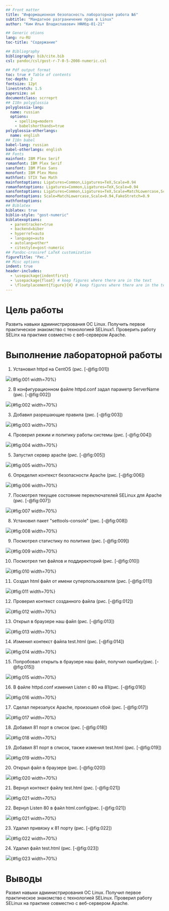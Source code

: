 ```yaml
---
## Front matter
title: "Информационная безопасность лабораторная работа №6"
subtitle: "Мандатное разграничение прав в Linux"
author: "Ким Илья Владиславович НФИбд-01-21"

## Generic otions
lang: ru-RU
toc-title: "Содержание"

## Bibliography
bibliography: bib/cite.bib
csl: pandoc/csl/gost-r-7-0-5-2008-numeric.csl

## Pdf output format
toc: true # Table of contents
toc-depth: 2
fontsize: 12pt
linestretch: 1.5
papersize: a4
documentclass: scrreprt
## I18n polyglossia
polyglossia-lang:
  name: russian
  options:
	- spelling=modern
	- babelshorthands=true
polyglossia-otherlangs:
  name: english
## I18n babel
babel-lang: russian
babel-otherlangs: english
## Fonts
mainfont: IBM Plex Serif
romanfont: IBM Plex Serif
sansfont: IBM Plex Sans
monofont: IBM Plex Mono
mathfont: STIX Two Math
mainfontoptions: Ligatures=Common,Ligatures=TeX,Scale=0.94
romanfontoptions: Ligatures=Common,Ligatures=TeX,Scale=0.94
sansfontoptions: Ligatures=Common,Ligatures=TeX,Scale=MatchLowercase,Scale=0.94
monofontoptions: Scale=MatchLowercase,Scale=0.94,FakeStretch=0.9
mathfontoptions:
## Biblatex
biblatex: true
biblio-style: "gost-numeric"
biblatexoptions:
  - parentracker=true
  - backend=biber
  - hyperref=auto
  - language=auto
  - autolang=other*
  - citestyle=gost-numeric
## Pandoc-crossref LaTeX customization
figureTitle: "Рис."
## Misc options
indent: true
header-includes:
  - \usepackage{indentfirst}
  - \usepackage{float} # keep figures where there are in the text
  - \floatplacement{figure}{H} # keep figures where there are in the text
---
```


# Цель работы

Развить навыки администрирования ОС Linux. Получить первое практическое знакомство с технологией SELinux1.
Проверить работу SELinx на практике совместно с веб-сервером Apache.

# Выполнение лабораторной работы

1. Установил httpd на CentOS (рис. [-@fig:001])

![](image/1.png){#fig:001 width=70%}

2. В конфигурационном файле httpd.conf задал параметр ServerName (рис. [-@fig:002])

![](image/2.png){#fig:002 width=70%}

3. Добавил разрешающие правила (рис. [-@fig:003])

![](image/3.png){#fig:003 width=70%}

4. Проверил режим и политику работы системы (рис. [-@fig:004])

![](image/4.png){#fig:004 width=70%}

5. Запустил сервер apache (рис. [-@fig:005])

![](image/5.png){#fig:005 width=70%}

6. Определил контекст безопасности Apache (рис. [-@fig:006])

![](image/6.png){#fig:006 width=70%}

7. Посмотрел текущее состояние переключателей SELinux для Apache (рис. [-@fig:007])

![](image/7.png){#fig:007 width=70%}

8. Установил пакет "settools-console"  (рис. [-@fig:008])

![](image/8.png){#fig:008 width=70%}

9. Посмотрел статистику по политике (рис. [-@fig:009])

![](image/9.png){#fig:009 width=70%}

10. Посмотрел тип файлов и поддиректорий (рис. [-@fig:010])

![](image/10.png){#fig:010 width=70%}

11. Создал html файл от имени суперпользователя (рис. [-@fig:011])

![](image/11.png){#fig:011 width=70%}

12. Проверил контекст созданного файла (рис. [-@fig:012])

![](image/12.png){#fig:012 width=70%}

13. Открыл в браузере наш файл (рис. [-@fig:013])

![](image/18.png){#fig:013 width=70%}

14. Изменил контекст файла test.html  (рис. [-@fig:014])

![](image/13.png){#fig:014 width=70%}

15. Попробовал открыть в браузере наш файл, получил ошибку(рис. [-@fig:015])

![](image/14.png){#fig:015 width=70%}

16. В файле httpd.conf изменил Listen с 80 на 81(рис. [-@fig:016])

![](image/15.png){#fig:016 width=70%}

17. Сделал перезапуск Apache, произошел сбой (рис. [-@fig:017])

![](image/16.png){#fig:017 width=70%}

18. Добавил 81 порт в список (рис. [-@fig:018])

![](image/17.png){#fig:018 width=70%}

19. Добавил 81 порт в список, также изменил test.html (рис. [-@fig:019])

![](image/17.png){#fig:019 width=70%}

20. Открыл файл в браузере (рис. [-@fig:020])

![](image/20.png){#fig:020 width=70%}

21. Вернул контекст файлу test.html (рис. [-@fig:021])

![](image/19.png){#fig:021 width=70%}

22. Вернул Listen 80 в файл html.config(рис. [-@fig:021])

![](image/21.png){#fig:021 width=70%}

23. Удалил привязку к 81 порту (рис. [-@fig:022])

![](image/22.png){#fig:022 width=70%}

24. Удалил файл test.html (рис. [-@fig:023])

![](image/23.png){#fig:023 width=70%}



# Выводы

Развил навыки администрирования ОС Linux. Получил первое практическое знакомство с технологией SELinux. Проверил работу SELinux на практике совместно с веб-сервером Apache.